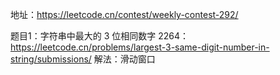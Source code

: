 地址：https://leetcode.cn/contest/weekly-contest-292/

题目1：字符串中最大的 3 位相同数字
2264： https://leetcode.cn/problems/largest-3-same-digit-number-in-string/submissions/
解法：滑动窗口